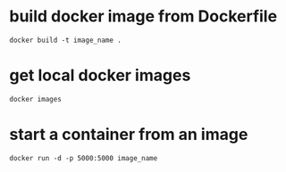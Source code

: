 # build docker image from Dockerfile

```
docker build -t image_name .
```

# get local docker images

```
docker images
```

# start a container from an image

```
docker run -d -p 5000:5000 image_name
``` 